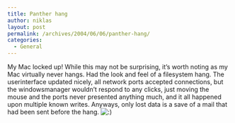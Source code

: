 ```yaml
---
title: Panther hang
author: niklas
layout: post
permalink: /archives/2004/06/06/panther-hang/
categories:
  - General
---
```

My Mac locked up! While this may not be surprising, it&#8217;s worth noting as my Mac virtually never hangs. Had the look and feel of a filesystem hang. The userinterface updated nicely, all network ports accepted connections, but the windowsmanager wouldn&#8217;t respond to any clicks, just moving the mouse and the ports never presented anything much, and it all happened upon multiple known writes. Anyways, only lost data is a save of a mail that had been sent before the hang. <img src='http://blog.saers.com/wp-includes/images/smilies/icon_smile.gif' alt=':)' class='wp-smiley' />